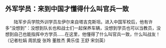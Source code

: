 ## 外军学员：来到中国才懂得什么叫官兵一致
　　陆军步兵学院外训学员左伊尔来自塔吉克斯坦。进入中国军校后，他有许多“没想到”：没想到队长也和战士们一起保养车辆，没想到学员也可以当教员，没想到自己也能指挥中方学员……在这里，他懂得了什么叫官兵一致，什么叫战友！（记者杜娟 周凯旋 张玲 董胜杰 黄乐佳 王舒 宋剑英） 

